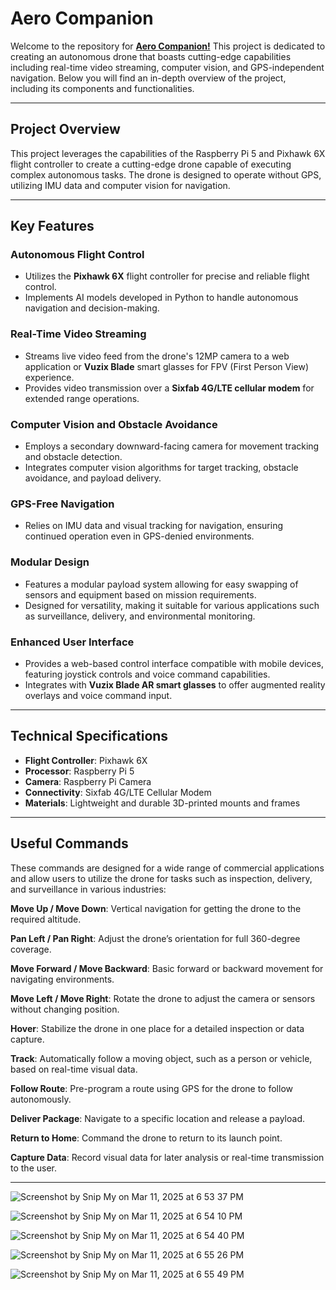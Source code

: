 # Aero Companion

Welcome to the repository for [**Aero Companion!**](https://github.com/caddison/AeroCompanion/wiki) This project is dedicated to creating an autonomous drone that boasts cutting-edge capabilities including real-time video streaming, computer vision, and GPS-independent navigation. Below you will find an in-depth overview of the project, including its components and functionalities. 


---

## Project Overview

This project leverages the capabilities of the Raspberry Pi 5 and Pixhawk 6X flight controller to create a cutting-edge drone capable of executing complex autonomous tasks. The drone is designed to operate without GPS, utilizing IMU data and computer vision for navigation.

---

## Key Features

### Autonomous Flight Control
- Utilizes the **Pixhawk 6X** flight controller for precise and reliable flight control.
- Implements AI models developed in Python to handle autonomous navigation and decision-making.

### Real-Time Video Streaming
- Streams live video feed from the drone's 12MP camera to a web application or **Vuzix Blade** smart glasses for FPV (First Person View) experience.
- Provides video transmission over a **Sixfab 4G/LTE cellular modem** for extended range operations.

### Computer Vision and Obstacle Avoidance
- Employs a secondary downward-facing camera for movement tracking and obstacle detection.
- Integrates computer vision algorithms for target tracking, obstacle avoidance, and payload delivery.

### GPS-Free Navigation
- Relies on IMU data and visual tracking for navigation, ensuring continued operation even in GPS-denied environments.

### Modular Design
- Features a modular payload system allowing for easy swapping of sensors and equipment based on mission requirements.
- Designed for versatility, making it suitable for various applications such as surveillance, delivery, and environmental monitoring.

### Enhanced User Interface
- Provides a web-based control interface compatible with mobile devices, featuring joystick controls and voice command capabilities.
- Integrates with **Vuzix Blade AR smart glasses** to offer augmented reality overlays and voice command input.

---

## Technical Specifications

- **Flight Controller**: Pixhawk 6X
- **Processor**: Raspberry Pi 5
- **Camera**: Raspberry Pi Camera
- **Connectivity**: Sixfab 4G/LTE Cellular Modem
- **Materials**: Lightweight and durable 3D-printed mounts and frames

---

## Useful Commands
These commands are designed for a wide range of commercial applications and allow users to utilize the drone for tasks such as inspection, delivery, and surveillance in various industries:

**Move Up / Move Down**: Vertical navigation for getting the drone to the required altitude.

**Pan Left / Pan Right**: Adjust the drone’s orientation for full 360-degree coverage.

**Move Forward / Move Backward**: Basic forward or backward movement for navigating environments.

**Move Left / Move Right**: Rotate the drone to adjust the camera or sensors without changing position.

**Hover**: Stabilize the drone in one place for a detailed inspection or data capture.

**Track**: Automatically follow a moving object, such as a person or vehicle, based on real-time visual data.

**Follow Route**: Pre-program a route using GPS for the drone to follow autonomously.

**Deliver Package**: Navigate to a specific location and release a payload.

**Return to Home**: Command the drone to return to its launch point.

**Capture Data**: Record visual data for later analysis or real-time transmission to the user.

---

![Screenshot by Snip My on Mar 11, 2025 at 6 53 37 PM](https://github.com/user-attachments/assets/40c38042-9fb9-4730-be62-b61217587c8f)

![Screenshot by Snip My on Mar 11, 2025 at 6 54 10 PM](https://github.com/user-attachments/assets/5c073916-cd7d-455c-aa19-a58c9d2946de)

![Screenshot by Snip My on Mar 11, 2025 at 6 54 40 PM](https://github.com/user-attachments/assets/6540e592-11e4-4d31-8834-54c7459f7597)

![Screenshot by Snip My on Mar 11, 2025 at 6 55 26 PM](https://github.com/user-attachments/assets/cf566c4a-57b7-4643-a2d7-f347da3bb72d)

![Screenshot by Snip My on Mar 11, 2025 at 6 55 49 PM](https://github.com/user-attachments/assets/53867f50-8075-4b4a-ae29-7ddaee4b8605)
